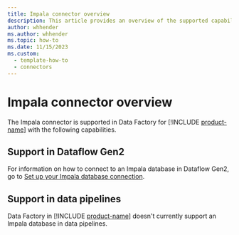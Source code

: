 ```yaml
---
title: Impala connector overview
description: This article provides an overview of the supported capabilities of the Impala connector.
author: whhender
ms.author: whhender
ms.topic: how-to
ms.date: 11/15/2023
ms.custom:
  - template-how-to
  - connectors
---
```


# Impala connector overview

The Impala connector is supported in Data Factory for [!INCLUDE [product-name](../includes/product-name.md)] with the following capabilities.


## Support in Dataflow Gen2

For information on how to connect to an Impala database in Dataflow Gen2, go to [Set up your Impala database connection](connector-impala.md).

## Support in data pipelines

Data Factory in [!INCLUDE [product-name](../includes/product-name.md)] doesn't currently support an Impala database in data pipelines.
